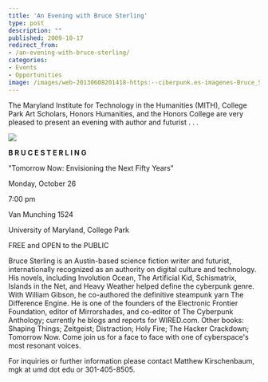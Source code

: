 ```yaml
---
title: 'An Evening with Bruce Sterling'
type: post
description: ""
published: 2009-10-17
redirect_from: 
- /an-evening-with-bruce-sterling/
categories:
- Events
- Opportunities
image: /images/web-20130608201418-https:--ciberpunk.es-imagenes-Bruce_Sterling.jpg
---
```

The Maryland Institute for Technology in the Humanities (MITH), College Park Art Scholars, Honors Humanities, and the Honors College are very pleased to present an evening with author and futurist . . .

![](/images/web-20130608201418-https:--ciberpunk.es-imagenes-Bruce_Sterling.jpg)

**B R U C E S T E R L I N G**

"Tomorrow Now: Envisioning the Next Fifty Years"

Monday, October 26

7:00 pm

Van Munching 1524

University of Maryland, College Park

FREE and OPEN to the PUBLIC

Bruce Sterling is an Austin-based science fiction writer and futurist, internationally recognized as an authority on digital culture and technology. His novels, including Involution Ocean, The Artificial Kid, Schismatrix, Islands in the Net, and Heavy Weather helped define the cyberpunk genre. With William Gibson, he co-authored the definitive steampunk yarn The Difference Engine. He is one of the founders of the Electronic Frontier Foundation, editor of Mirrorshades, and co-editor of The Cyberpunk Anthology; currently he blogs and reports for WIRED.com. Other books: Shaping Things; Zeitgeist; Distraction; Holy Fire; The Hacker Crackdown; Tomorrow Now. Come join us for a face to face with one of cyberspace's most resonant voices.

For inquiries or further information please contact Matthew Kirschenbaum, mgk at umd dot edu or 301-405-8505.
